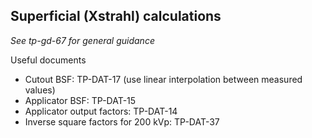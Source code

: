 ## Superficial (Xstrahl) calculations
_See tp-gd-67 for general guidance_

Useful documents

- Cutout BSF: TP-DAT-17 (use linear interpolation between measured values)
- Applicator BSF: TP-DAT-15
- Applicator output factors: TP-DAT-14
- Inverse square factors for 200 kVp: TP-DAT-37
